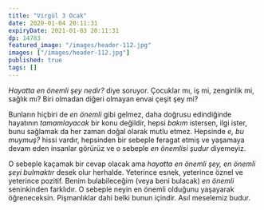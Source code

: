 ```yaml
---
title: "Virgül 3 Ocak"
date: 2020-01-04 20:11:31
expiryDate: 2021-01-03 20:11:31
dp: 14783
featured_image: "/images/header-112.jpg"
images: ["/images/header-112.jpg"]
published: true
tags: []
---
```





*Hayatta en önemli şey nedir?* diye soruyor. Çocuklar mı, iş mi, zenginlik mi, sağlık mı? Biri olmadan diğeri olmayan envai çeşit şey mi?

Bunların hiçbiri de *en önemli* gibi gelmez, daha doğrusu edindiğinde hayatının *tamamlayacak* bir konu değildir, hepsi *bakım* istersen, ilgi ister, bunu sağlamak da her zaman doğal olarak mutlu etmez. Hepsinde *e, bu muymuş?* hissi vardır, hepsinden bir sebeple feragat etmiş ve yaşamaya devam eden insanlar görürüz ve o sebeple *en önemlisi şudur* diyemeyiz. 

O sebeple kaçamak bir cevap olacak ama *hayatta en önemli şey, en önemli şeyi bulmaktır* desek olur herhalde. Yeterince esnek, yeterince öznel ve yeterince pozitif. Benim bulabileceğim (veya beni bulacak) *en önemli* seninkinden farklıdır. O sebeple neyin en önemli olduğunu yaşayarak öğreneceksin. Pişmanlıklar dahi belki bunun içindir. Asıl meselemiz budur. 

